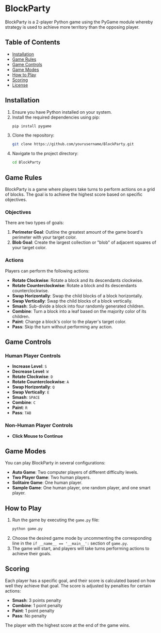 # BlockParty

BlockParty is a 2-player Python game using the PyGame module whereby strategy is used to achieve more territory than the opposing player.

## Table of Contents
- [Installation](#installation)
- [Game Rules](#game-rules)
- [Game Controls](#game-controls)
- [Game Modes](#game-modes)
- [How to Play](#how-to-play)
- [Scoring](#scoring)
- [License](#license)

## Installation

1. Ensure you have Python installed on your system.
2. Install the required dependencies using pip:
    ```sh
    pip install pygame
    ```
3. Clone the repository:
    ```sh
    git clone https://github.com/yourusername/BlockParty.git
    ```
4. Navigate to the project directory:
    ```sh
    cd BlockParty
    ```

## Game Rules

BlockParty is a game where players take turns to perform actions on a grid of blocks. The goal is to achieve the highest score based on specific objectives.

### Objectives

There are two types of goals:
1. **Perimeter Goal**: Outline the greatest amount of the game board's perimeter with your target color.
2. **Blob Goal**: Create the largest collection or "blob" of adjacent squares of your target color.

### Actions

Players can perform the following actions:
- **Rotate Clockwise**: Rotate a block and its descendants clockwise.
- **Rotate Counterclockwise**: Rotate a block and its descendants counterclockwise.
- **Swap Horizontally**: Swap the child blocks of a block horizontally.
- **Swap Vertically**: Swap the child blocks of a block vertically.
- **Smash**: Sub-divide a block into four randomly generated children.
- **Combine**: Turn a block into a leaf based on the majority color of its children.
- **Paint**: Change a block's color to the player's target color.
- **Pass**: Skip the turn without performing any action.

## Game Controls

### Human Player Controls

- **Increase Level**: `S`
- **Decrease Level**: `W`
- **Rotate Clockwise**: `D`
- **Rotate Counterclockwise**: `A`
- **Swap Horizontally**: `Q`
- **Swap Vertically**: `E`
- **Smash**: `SPACE`
- **Combine**: `C`
- **Paint**: `R`
- **Pass**: `TAB`

### Non-Human Player Controls

- **Click Mouse to Continue**

## Game Modes

You can play BlockParty in several configurations:

- **Auto Game**: Two computer players of different difficulty levels.
- **Two Player Game**: Two human players.
- **Solitaire Game**: One human player.
- **Sample Game**: One human player, one random player, and one smart player.

## How to Play

1. Run the game by executing the `game.py` file:
    ```sh
    python game.py
    ```
2. Choose the desired game mode by uncommenting the corresponding line in the `if __name__ == '__main__':` section of `game.py`.
3. The game will start, and players will take turns performing actions to achieve their goals.

## Scoring

Each player has a specific goal, and their score is calculated based on how well they achieve that goal. The score is adjusted by penalties for certain actions:

- **Smash**: 3 points penalty
- **Combine**: 1 point penalty
- **Paint**: 1 point penalty
- **Pass**: No penalty

The player with the highest score at the end of the game wins.
